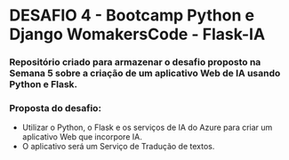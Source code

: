 # DESAFIO 4 - Bootcamp Python e Django WomakersCode - Flask-IA
### Repositório criado para armazenar o desafio proposto na Semana 5 sobre a criação de um aplicativo Web de IA usando Python e Flask.

### Proposta do desafio:
- Utilizar o Python, o Flask e os serviços de IA do Azure para criar um aplicativo Web que incorpore IA.
- O aplicativo será um Serviço de Tradução de textos.

